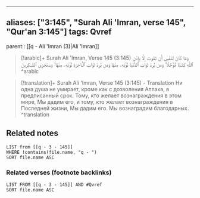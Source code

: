 
---
aliases: ["3:145", "Surah Ali 'Imran, verse 145", "Qur'an 3:145"]
tags: Qvref
---

parent:: [[q - Ali 'Imran (3)|Ali 'Imran]]

> [!arabic]+ Surah Ali 'Imran, Verse 145 (3:145)
> <span class="quran-arabic">وَمَا كَانَ لِنَفْسٍ أَن تَمُوتَ إِلَّا بِإِذْنِ ٱللَّهِ كِتَـٰبًا مُّؤَجَّلًا ۗ وَمَن يُرِدْ ثَوَابَ ٱلدُّنْيَا نُؤْتِهِۦ مِنْهَا وَمَن يُرِدْ ثَوَابَ ٱلْـَٔاخِرَةِ نُؤْتِهِۦ مِنْهَا ۚ وَسَنَجْزِى ٱلشَّـٰكِرِينَ</span>
^arabic

> [!translation]+ Surah Ali 'Imran, Verse 145 (3:145) - Translation
> Ни одна душа не умирает, кроме как с дозволения Аллаха, в предписанный срок. Тому, кто желает вознаграждения в этом мире, Мы дадим его, и тому, кто желает вознаграждения в Последней жизни, Мы дадим его. Мы вознаградим благодарных.
^translation



## Related notes
```dataview
LIST from [[q - 3 - 145]]
WHERE !contains(file.name, "q - ")
SORT file.name ASC
```

### Related verses (footnote backlinks)
```dataview
LIST FROM [[q - 3 - 145]] AND #Qvref
SORT file.name ASC
```

